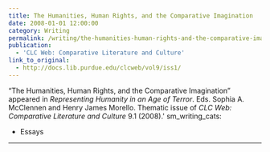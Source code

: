 ```yaml
---
title: The Humanities, Human Rights, and the Comparative Imagination
date: 2008-01-01 12:00:00
category: Writing
permalink: /writing/the-humanities-human-rights-and-the-comparative-imagination/
publication:
  - 'CLC Web: Comparative Literature and Culture'
link_to_original:
  - http://docs.lib.purdue.edu/clcweb/vol9/iss1/
---
```

“The Humanities, Human Rights, and the Comparative Imagination” appeared in <em>Representing Humanity in an Age of Terror</em>. Eds. Sophia A. McClennen and Henry James Morello. Thematic issue of <em>CLC Web: Comparative Literature and Culture</em> 9.1 (2008).'
sm_writing_cats:
  - Essays
---

